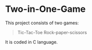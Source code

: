 # Two-in-One-Game

This project consists of two games:
> Tic-Tac-Toe
> Rock-paper-scissors

It is coded in C language.
